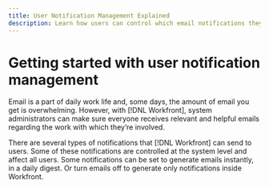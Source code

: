 ```yaml
---
title: User Notification Management Explained
description: Learn how users can control which email notifications they receive from [!DNL Adobe Workfront].
---
```


# Getting started with user notification management

Email is a part of daily work life and, some days, the amount of email you get is overwhelming. However, with [!DNL Workfront], system administrators can make sure everyone receives relevant and helpful emails regarding the work with which they’re involved.

There are several types of notifications that [!DNL Workfront] can send to users. Some of these notifications are controlled at the system level and affect all users. Some notifications can be set to generate emails instantly, in a daily digest. Or turn emails off to generate only notifications inside Workfront.
